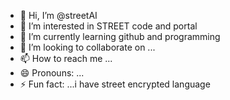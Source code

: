 - 👋 Hi, I’m @streetAI
- 👀 I’m interested in STREET code and portal
- 🌱 I’m currently learning github and programming 
- 💞️ I’m looking to collaborate on ...
- 📫 How to reach me ...
- 😄 Pronouns: ...
- ⚡ Fun fact: ...i have street encrypted language 

<!---
streetAI/streetAI is a ✨ special ✨ repository because its street virtual office ` (this file) appears on your GitHub profile.
You can click the Preview link to take a look at your changes.
--->
